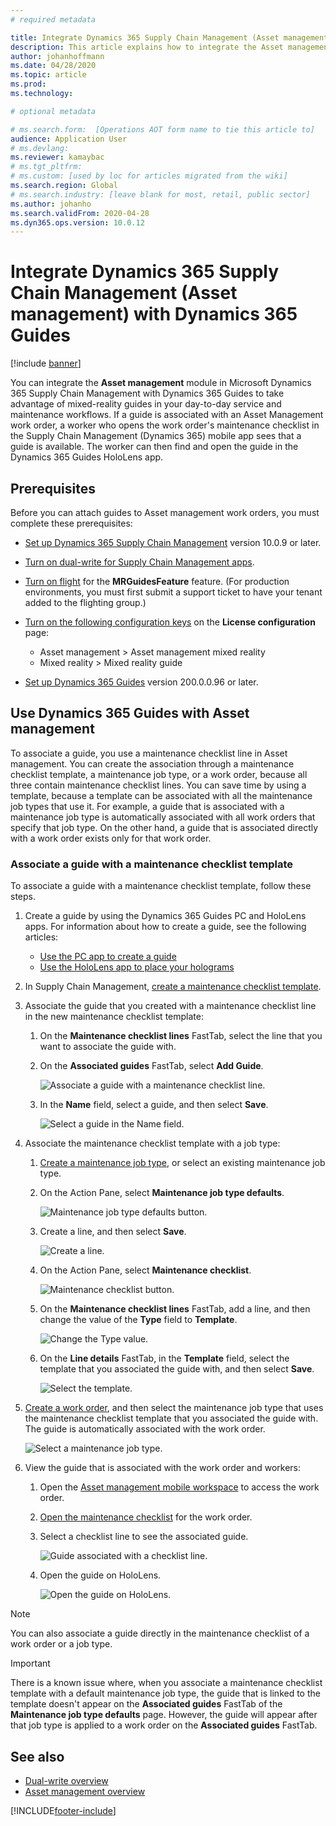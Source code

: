 ```yaml
---
# required metadata

title: Integrate Dynamics 365 Supply Chain Management (Asset management) with Dynamics 365 Guides
description: This article explains how to integrate the Asset management module in Microsoft  Dynamics 365 Supply Chain Management with Dynamics 365 Guides to take advantage of mixed-reality guides in your day-to-day service and maintenance workflows.
author: johanhoffmann 
ms.date: 04/28/2020
ms.topic: article
ms.prod: 
ms.technology: 

# optional metadata

# ms.search.form:  [Operations AOT form name to tie this article to]
audience: Application User
# ms.devlang: 
ms.reviewer: kamaybac
# ms.tgt_pltfrm: 
# ms.custom: [used by loc for articles migrated from the wiki]
ms.search.region: Global
# ms.search.industry: [leave blank for most, retail, public sector]
ms.author: johanho
ms.search.validFrom: 2020-04-28
ms.dyn365.ops.version: 10.0.12
---
```


# Integrate Dynamics 365 Supply Chain Management (Asset management) with Dynamics 365 Guides

[!include [banner](../includes/banner.md)]

You can integrate the **Asset management** module in Microsoft Dynamics 365 Supply Chain Management with Dynamics 365 Guides to take advantage of mixed-reality guides in your day-to-day service and maintenance workflows. If a guide is associated with an Asset Management work order, a worker who opens the work order's maintenance checklist in the Supply Chain Management (Dynamics 365) mobile app sees that a guide is available. The worker can then find and open the guide in the Dynamics 365 Guides HoloLens app.

## Prerequisites

Before you can attach guides to Asset management work orders, you must complete these prerequisites:

- [Set up Dynamics 365 Supply Chain Management](../../fin-ops-core/fin-ops/index.md) version 10.0.9 or later.
- [Turn on dual-write for Supply Chain Management apps](../../fin-ops-core/dev-itpro/data-entities/dual-write/enable-dual-write.md).
- [Turn on flight](../../fin-ops-core/dev-itpro/data-entities/data-entities-data-packages.md#features-flighted-in-data-management-and-enabling-flighted-features) for the **MRGuidesFeature** feature. (For production environments, you must first submit a support ticket to have your tenant added to the flighting group.)
- [Turn on the following configuration keys](/dynamicsax-2012/appuser-itpro/license-code-and-configuration-key-reference) on the **License configuration** page:

    - Asset management \> Asset management mixed reality
    - Mixed reality \> Mixed reality guide

- [Set up Dynamics 365 Guides](/dynamics365/mixed-reality/guides/setup#step-2-create-a-common-data-service-environment-and-install-the-dynamics-365-guides-solution) version 200.0.0.96 or later.

## Use Dynamics 365 Guides with Asset management

To associate a guide, you use a maintenance checklist line in Asset management. You can create the association through a maintenance checklist template, a maintenance job type, or a work order, because all three contain maintenance checklist lines. You can save time by using a template, because a template can be associated with all the maintenance job types that use it. For example, a guide that is associated with a maintenance job type is automatically associated with all work orders that specify that job type. On the other hand, a guide that is associated directly with a work order exists only for that work order.

### Associate a guide with a maintenance checklist template

To associate a guide with a maintenance checklist template, follow these steps.

1. Create a guide by using the Dynamics 365 Guides PC and HoloLens apps. For information about how to create a guide, see the following articles:

    - [Use the PC app to create a guide](/dynamics365/mixed-reality/guides/pc-app-overview)
    - [Use the HoloLens app to place your holograms](/dynamics365/mixed-reality/guides/hololens-app-overview)

1. In Supply Chain Management, [create a maintenance checklist template](setup-for-work-orders/job-groups-and-job-types-variants-trades-and-checklists.md#create-a-maintenance-checklist-template).
1. Associate the guide that you created with a maintenance checklist line in the new maintenance checklist template:

    1. On the **Maintenance checklist lines** FastTab, select the line that you want to associate the guide with.
    1. On the **Associated guides** FastTab, select **Add Guide**.

        ![Associate a guide with a maintenance checklist line.](media/am-guides-integration-add-guide.png "Associate a guide with a maintenance checklist line")

    1. In the **Name** field, select a guide, and then select **Save**.

        ![Select a guide in the Name field.](media/am-guides-integration-select-guide.png "Select a guide in the Name field")

1. Associate the maintenance checklist template with a job type:

    1. [Create a maintenance job type](setup-for-work-orders/job-groups-and-job-types-variants-trades-and-checklists.md#create-a-maintenance-job-type), or select an existing maintenance job type.
    1. On the Action Pane, select **Maintenance job type defaults**.

        ![Maintenance job type defaults button.](media/am-guides-integration-job-defaults.png "Maintenance job type defaults button")

    1. Create a line, and then select **Save**.

        ![Create a line.](media/am-guides-integration-add-line.png "Create a line")

    1. On the Action Pane, select **Maintenance checklist**.

        ![Maintenance checklist button.](media/am-guides-integration-maintenance-checklist.png "Maintenance checklist button")

    1. On the **Maintenance checklist lines** FastTab, add a line, and then change the value of the **Type** field to **Template**.

        ![Change the Type value.](media/am-guides-integration-checklist-lines.png "Change the Type value")

    1. On the **Line details** FastTab, in the **Template** field, select the template that you associated the guide with, and then select **Save**.

        ![Select the template.](media/am-guides-integration-checklist-line-details.png "Select the template")

1. [Create a work order](work-orders/manually-created-workorders.md#create-work-order), and then select the maintenance job type that uses the maintenance checklist template that you associated the guide with. The guide is automatically associated with the work order.

    ![Select a maintenance job type.](media/am-guides-integration-create-work-order.png "Select a maintenance job type")

1. View the guide that is associated with the work order and workers:

    1. Open the [Asset management mobile workspace](asset-management-mobile-workspace.md) to access the work order.
    1. [Open the maintenance checklist](asset-management-mobile-workspace.md#view-maintenance-checklist-on-a-work-order-job) for the work order.
    1. Select a checklist line to see the associated guide.

        ![Guide associated with a checklist line.](media/am-guides-integration-show-guide.png "Guide associated with a checklist line")

    1. Open the guide on HoloLens.

        ![Open the guide on HoloLens.](media/am-guides-integration-hololens-select.png "Open the guide on HoloLens")

> [!NOTE]
> You can also associate a guide directly in the maintenance checklist of a work order or a job type.

> [!IMPORTANT]
> There is a known issue where, when you associate a maintenance checklist template with a default maintenance job type, the guide that is linked to the template doesn't appear on the **Associated guides** FastTab of the **Maintenance job type defaults** page. However, the guide will appear after that job type is applied to a work order on the **Associated guides** FastTab.

## See also

- [Dual-write overview](../../fin-ops-core/dev-itpro/data-entities/dual-write/dual-write-overview.md)
- [Asset management overview](index.md)


[!INCLUDE[footer-include](../../includes/footer-banner.md)]